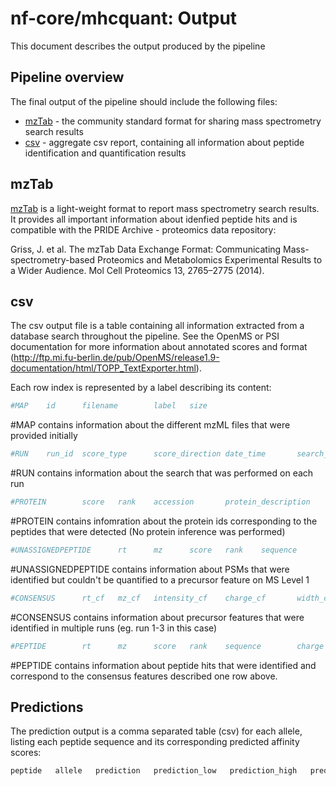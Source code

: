 # nf-core/mhcquant: Output

This document describes the output produced by the pipeline

## Pipeline overview
The final output of the pipeline should include the following files:

* [mzTab](#mzTab) - the community standard format for sharing mass spectrometry search results
* [csv](#csv) - aggregate csv report, containing all information about peptide identification and quantification results

## mzTab
[mzTab](http://www.psidev.info/mztab) is a light-weight format to report mass spectrometry search results. It provides all important information about idenfied peptide hits and is compatible with the PRIDE Archive - proteomics data repository:

Griss, J. et al. The mzTab Data Exchange Format: Communicating Mass-spectrometry-based Proteomics and Metabolomics Experimental Results to a Wider Audience. Mol Cell Proteomics 13, 2765–2775 (2014).

## csv
The csv output file is a table containing all information extracted from a database search throughout the pipeline. See the OpenMS or PSI documentation for more information about annotated scores and format (http://ftp.mi.fu-berlin.de/pub/OpenMS/release1.9-documentation/html/TOPP_TextExporter.html).

Each row index is represented by a label describing its content:

```bash
#MAP    id      filename        label   size
```
#MAP contains information about the different mzML files that were provided initially

```bash
#RUN    run_id  score_type      score_direction date_time       search_engine_version   parameters
```
#RUN contains information about the search that was performed on each run

```bash
#PROTEIN        score   rank    accession       protein_description     coverage        sequence
```
#PROTEIN contains infomration about the protein ids corresponding to the peptides that were detected (No protein inference was performed)

```bash
#UNASSIGNEDPEPTIDE      rt      mz      score   rank    sequence        charge  aa_before       aa_after        score_type      search_identifier       accessions      FFId_category   feature_id      file_origin     map_index       spectrum_reference      COMET:IonFrac   COMET:deltCn    COMET:deltLCn   COMET:lnExpect  COMET:lnNumSP   COMET:lnRankSP  MS:1001491      MS:1001492      MS:1001493      MS:1002252      MS:1002253      MS:1002254      MS:1002255      MS:1002256      MS:1002257      MS:1002258      MS:1002259      num_matched_peptides    protein_references      target_decoy
```
#UNASSIGNEDPEPTIDE contains information about PSMs that were identified but couldn't be quantified to a precursor feature on MS Level 1 

```bash
#CONSENSUS      rt_cf   mz_cf   intensity_cf    charge_cf       width_cf        quality_cf      rt_0    mz_0    intensity_0     charge_0        width_0 rt_1    mz_1    intensity_1     charge_1        width_1 rt_2    mz_2    intensity_2     charge_2        width_2 rt_3    mz_3    intensity_3     charge_3        width_3
```
#CONSENSUS contains information about precursor features that were identified in multiple runs (eg. run 1-3 in this case)

```bash
#PEPTIDE        rt      mz      score   rank    sequence        charge  aa_before       aa_after        score_type      search_identifier       accessions      FFId_category   fea
```
#PEPTIDE contains information about peptide hits that were identified and correspond to the consensus features described one row above.

## Predictions

The prediction output is a comma separated table (csv) for each allele, listing each peptide sequence and its corresponding predicted affinity scores:

```bash
peptide   allele   prediction   prediction_low   prediction_high   prediction_percentile
```
